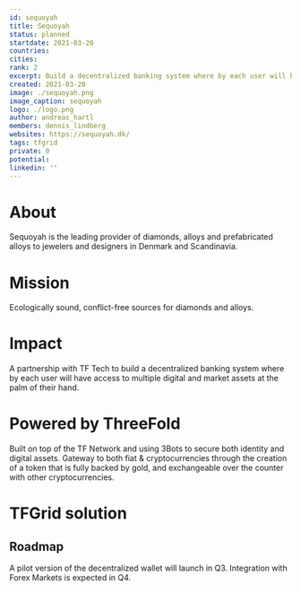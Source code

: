 ```yaml
---
id: sequoyah
title: Sequoyah
status: planned
startdate: 2021-03-20
countries: 
cities: 
rank: 2
excerpt: Build a decentralized banking system where by each user will have access to multiple digital and market assets at the palm of their hand.
created: 2021-03-20
image: ./sequoyah.png
image_caption: sequoyah
logo: ./logo.png
author: andreas_hartl
members: dennis_lindberg
websites: https://sequoyah.dk/
tags: tfgrid
private: 0
potential: 
linkedin: ''
---
```


# About

Sequoyah is the leading provider of diamonds, alloys and prefabricated alloys to jewelers and designers in Denmark and Scandinavia.

# Mission

Ecologically sound, conflict-free sources for diamonds and alloys.

# Impact

A partnership with TF Tech to build a decentralized banking system where by each user will have access to multiple digital and market assets at the palm of their hand.

# Powered by ThreeFold

Built on top of the TF Network and using 3Bots to secure both identity and digital assets. Gateway to both fiat & cryptocurrencies through the creation of a token that is fully backed by gold, and exchangeable over the counter with other cryptocurrencies.

# TFGrid solution
## Roadmap 

A pilot version of the decentralized wallet will launch in Q3.
Integration with Forex Markets is expected in Q4.

